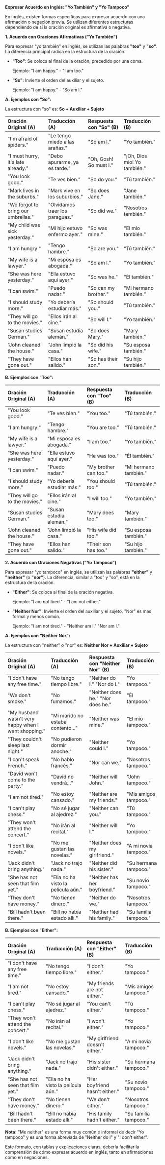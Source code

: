 

**Expresar Acuerdo en Inglés: "Yo También" y "Yo Tampoco"**

En inglés, existen formas específicas para expresar acuerdo con una afirmación o negación previa. Se utilizan diferentes estructuras dependiendo de si la oración original es afirmativa o negativa.

**1. Acuerdo con Oraciones Afirmativas ("Yo También")**

Para expresar "yo también" en inglés, se utilizan las palabras **"too"** y **"so"**. La diferencia principal radica en la estructura de la oración.

*   **"Too"**:  Se coloca al final de la oración, precedido por una coma.

    Ejemplo: "I am happy." - "I am too."
*   **"So"**:  Invierte el orden del auxiliar y el sujeto.

    Ejemplo: "I am happy." - "So am I."

**A. Ejemplos con "So":**

La estructura con "so" es:  **So + Auxiliar + Sujeto**

| Oración Original (A)                                   | Traducción (A)                  | Respuesta con "So" (B)        | Traducción (B)      |
| :------------------------------------------------------ | :------------------------------ | :----------------------------- | :------------------- |
| "I'm afraid of spiders."                               | "Le tengo miedo a las arañas." | "So am I."                    | "Yo también."        |
| "I must hurry, it's late already."                     | "Debo apurarme, ya es tarde."    | "Oh, Gosh! So must I."         | "¡Oh, Dios mío! Yo también." |
| "You look good."                                       | "Te ves bien."                  | "So do you."                    | "Tú también."         |
| "Mark lives in the suburbs."                          | "Mark vive en los suburbios."   | "So does Jane."                | "Jane también."       |
| "We forgot to bring our umbrellas."                    | "Olvidamos traer los paraguas." | "So did we."                   | "Nosotros también."   |
| "My child was sick yesterday."                         | "Mi hijo estuvo enfermo ayer."  | "So was mine."                 | "El mío también."      |
| "I am hungry."                                         | "Tengo hambre."                 | "So are you."                  | "Tú también."         |
| "My wife is a lawyer."                                  | "Mi esposa es abogada."          | "So am I."                   | "Yo también."         |
| "She was here yesterday."                               | "Ella estuvo aquí ayer."         | "So was he."                   | "Él también."         |
| "I can swim."                                           | "Puedo nadar."                   | "So can my brother."           | "Mi hermano también."  |
| "I should study more."                                  | "Yo debería estudiar más."     | "So should you."              | "Tú también."         |
| "They will go to the movies."                          | "Ellos irán al cine."            | "So will I."                  | "Yo también."         |
| "Susan studies German."                                 | "Susan estudia alemán."          | "So does Mary."                | "Mary también."       |
| "John cleaned the house."                               | "John limpió la casa."           | "So did his wife."             | "Su esposa también."  |
| "They have gone out."                                    | "Ellos han salido."              | "So has their son."            | "Su hijo también."    |

**B. Ejemplos con "Too":**

| Oración Original (A)                                   | Traducción (A)                  | Respuesta con "Too" (B)        | Traducción (B)      |
| :------------------------------------------------------ | :------------------------------ | :----------------------------- | :------------------- |
| "You look good."                                       | "Te ves bien."                  | "You too."                    | "Tú también."         |
| "I am hungry."                                         | "Tengo hambre."                 | "You are too."                  | "Tú también."         |
| "My wife is a lawyer."                                  | "Mi esposa es abogada."          | "I am too."                   | "Yo también."         |
| "She was here yesterday."                               | "Ella estuvo aquí ayer."         | "He was too."                   | "Él también."         |
| "I can swim."                                           | "Puedo nadar."                   | "My brother can too."           | "Mi hermano también."  |
| "I should study more."                                  | "Yo debería estudiar más."     | "You should too."              | "Tú también."         |
| "They will go to the movies."                          | "Ellos irán al cine."            | "I will too."                  | "Yo también."         |
| "Susan studies German."                                 | "Susan estudia alemán."          | "Mary does too."                | "Mary también."       |
| "John cleaned the house."                               | "John limpió la casa."           | "His wife did too."             | "Su esposa también."  |
| "They have gone out."                                    | "Ellos han salido."              | "Their son has too."            | "Su hijo también."    |

**2. Acuerdo con Oraciones Negativas ("Yo Tampoco")**

Para expresar "yo tampoco" en inglés, se utilizan las palabras **"either"** y **"neither"** (o **"nor"**).  La diferencia, similar a "too" y "so", está en la estructura de la oración.

*   **"Either"**: Se coloca al final de la oración negativa.

    Ejemplo: "I am not tired." - "I am not either."
*   **"Neither Nor"**: Invierte el orden del auxiliar y el sujeto.  "Nor" es más formal y menos común.

    Ejemplo: "I am not tired." - "Neither am I."   "Nor am I."

**A. Ejemplos con "Neither Nor":**

La estructura con "neither" o "nor" es:  **Neither Nor + Auxiliar + Sujeto**

| Oración Original (A)                                | Traducción (A)               | Respuesta con "Neither Nor" (B) | Traducción (B)     |
| :---------------------------------------------------- | :--------------------------- | :-------------------------------- | :------------------ |
| "I don't have any free time."                        | "No tengo tiempo libre."    | "Neither do I."   "Nor do I."    | "Yo tampoco."       |
| "We don't smoke."                                    | "No fumamos."                | "Neither does he."   "Nor does he."| "Él tampoco."       |
| "My husband wasn't very happy when I went shopping." | "Mi marido no estaba contento..."| "Neither was mine."                | "El mío tampoco."  |
| "They couldn't sleep last night."                   | "No pudieron dormir anoche."| "Neither could I."                | "Yo tampoco."       |
| "I can't speak French."                              | "No hablo francés."          | "Nor can we."                     | "Nosotros tampoco."|
| "David won't come to the party."                     | "David no vendrá..."        | "Neither will John."               | "John tampoco."     |
| "I am not tired."                                     | "No estoy cansado."         | "Neither are my friends."          | "Mis amigos tampoco."|
| "I can't play chess."                                | "No sé jugar al ajedrez."   | "Neither can you."                 | "Tú tampoco."       |
| "They won't attend the concert."                     | "No irán al recital."       | "Neither will I."                 | "Yo tampoco."       |
| "I don't like novels."                               | "No me gustan las novelas."  | "Neither does my girlfriend."      | "A mi novia tampoco."|
| "Jack didn't bring anything."                        | "Jack no trajo nada."       | "Neither did his sister."          | "Su hermana tampoco."|
| "She has not seen that film yet."                    | "Ella no ha visto la película aún."| "Neither has her boyfriend."     | "Su novio tampoco."|
| "They don't have money."                             | "No tienen dinero."          | "Neither do we."                  | "Nosotros tampoco."|
| "Bill hadn't been there."                            | "Bill no había estado allí." | "Neither had his family."         | "Su familia tampoco."|

**B. Ejemplos con "Either":**

| Oración Original (A)                                | Traducción (A)               | Respuesta con "Either" (B) | Traducción (B)     |
| :---------------------------------------------------- | :--------------------------- | :-------------------------------- | :------------------ |
| "I don't have any free time."                        | "No tengo tiempo libre."    | "I don't either."    | "Yo tampoco."       |
| "I am not tired."                                     | "No estoy cansado."         | "My friends are not either."          | "Mis amigos tampoco."|
| "I can't play chess."                                | "No sé jugar al ajedrez."   | "You can't either."                 | "Tú tampoco."       |
| "They won't attend the concert."                     | "No irán al recital."       | "I won't either."                 | "Yo tampoco."       |
| "I don't like novels."                               | "No me gustan las novelas."  | "My girlfriend doesn't either."      | "A mi novia tampoco."|
| "Jack didn't bring anything."                        | "Jack no trajo nada."       | "His sister didn't either."          | "Su hermana tampoco."|
| "She has not seen that film yet."                    | "Ella no ha visto la película aún."| "Her boyfriend hasn't either."     | "Su novio tampoco."|
| "They don't have money."                             | "No tienen dinero."          | "We don't either."                  | "Nosotros tampoco."|
| "Bill hadn't been there."                            | "Bill no había estado allí." | "His family hadn't either."         | "Su familia tampoco."|

**Nota:**  "Me neither" es una forma muy común e informal de decir "Yo tampoco" y es una forma abreviada de "Neither do I" y "I don't either".

Este formato, con tablas y explicaciones claras, debería facilitar la comprensión de cómo expresar acuerdo en inglés, tanto en afirmaciones como en negaciones.
